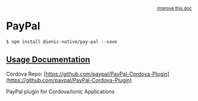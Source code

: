 
<a style="float:right;font-size:12px;" href="http://github.com/driftyco/ionic-native/edit/master/src/@ionic-native/plugins/pay-pal/index.ts#L0">
  Improve this doc
</a>

# PayPal
<!-- end header block -->

```
$ npm install @ionic-native/pay-pal --save
```

## [Usage Documentation](https://ionicframework.com/docs/v2/native/pay-pal/)

Cordova Repo: [https://github.com/paypal/PayPal-Cordova-Plugin](https://github.com/paypal/PayPal-Cordova-Plugin)

<!-- description -->
PayPal plugin for Cordova/Ionic Applications
<!-- end for prop in method.decorators[0].argumentInfo -->
<!-- end content block -->
<!-- end body block -->

